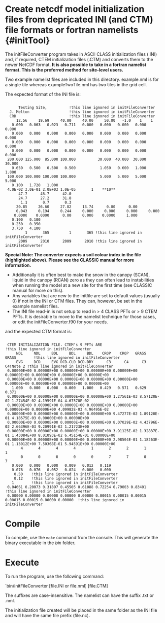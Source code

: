 Create netcdf model initialization files from depricated INI (and CTM) file formats or fortran namelists {#initTool}
========

The initFileConverter program takes in ASCII CLASS initialization files (.INI) and, if required, CTEM initialization files (.CTM) and converts them to the newer NetCDF format. **It is also possible to take in a fortran namelist format. This is the preferred method for site-level users.** 

Two example namelist files are included in this directory. example.nml is for a single tile whereas exampleTwoTile.nml has two tiles in the grid cell.

The expected format of the INI file is:
<pre><code>
      Testing Site,          !this line ignored in initFileConverter
  J. Melton                  !this line ignored in initFileConverter
  CRD                        !this line ignored in initFileConverter
     12.56     19.69     40.00     40.00     50.00   -1.0    1    1
   0.000   0.063   0.023   0.711   0.000   0.000   0.000   0.000   0.000
   0.000   0.000   0.000   0.000   0.000   0.000   0.000   0.000   0.000
   0.000   0.000   0.000   0.000   0.000   0.000   0.000   0.000   0.000
   0.000   0.000   0.000   0.000   0.000   0.000   0.000   0.000   0.000
 200.000 125.000  85.000 100.000          30.000  40.000  30.000  30.000
   0.650   0.500   0.500   0.500           1.050   0.600   1.000   1.000
 100.000 100.000 100.000 100.000           5.000   5.000   5.000   5.000
   0.100   1.728   1.000
 4.0E-02 3.0E-01 2.0E+03 1.0E-05       1    **10**
      47.7      46.7      42.0
      24.7      27.2      31.8
       1.1       0.7       0.3
     20.85     26.60     27.82     13.74      0.00      0.00
     0.043     0.194     0.244     0.000     0.000     0.000     0.000
    0.0000    0.0000      0.00     0.000    0.0000     1.000
   0.100   0.100
   0.250   0.350
   3.750   4.100
         1       365         1       365 !this line ignored in initFileConverter
      2009      2010      2009      2010 !this line ignored in initFileConverter
</code></pre>

**Special Note: The converter expects a soil colour index in the file (highlighted above). Please see the CLASSIC manual for more information.**

* Additionally it is often best to make the snow in the canopy (SCAN), liquid in the canopy (RCAN) zero as they can often lead to instabilities when running the model at a new site for the first time (see CLASSIC manual for more on this).
* Any variables that are new to the initfile are set to default values (usually 0) if not in the INI or CTM files. They can, however, be set in the example namelist files. 
* The INI file read-in is not setup to read in > 4 CLASS PFTs or > 9 CTEM PFTs. It is desirable to move to the namelist technique for those cases, or edit the initFileConverter.f90 for your needs.

and the expected CTM format is:
<pre><code>
 CTEM INITIALIZATION FILE. CTEM's 9 PFTs ARE                                    !this line ignored in initFileConverter
     NDL     NDL     BDL     BDL     BDL    CROP    CROP   GRASS   GRASS        !this line ignored in initFileConverter
     EVG     DCD     EVG DCD-CLD DCD-DRY      C3      C4      C3      C4!Note 2 !this line ignored in initFileConverter
 0.00000E+00 0.00000E+00 0.00000E+00 0.00000E+00 0.00000E+00 0.00000E+00 0.00000E+00 0.00000E+00 0.00000E+00
 0.00000E+00 0.00000E+00 0.00000E+00 0.00000E+00 0.00000E+00 0.00000E+00 0.00000E+00 0.00000E+00 0.00000E+00
   1.000   0.000   0.000   0.000   1.000   0.429   0.571   0.629   0.371
 0.00000E+00 0.00000E+00 0.00000E+00 0.00000E+00 1.27561E-03 8.57120E-02 1.27454E-02 4.19591E-04 4.67570E-02
 0.00000E+00 0.00000E+00 0.00000E+00 0.00000E+00 0.00000E+00 0.00000E+00 0.00000E+00 4.09982E-03 4.96495E-02
 0.00000E+00 0.00000E+00 0.00000E+00 0.00000E+00 9.47277E-02 1.89120E-01 4.18575E-03 0.00000E+00 0.00000E+00
 0.00000E+00 0.00000E+00 0.00000E+00 0.00000E+00 8.07029E-02 4.43796E-02 2.66396E-03 9.20991E-02 1.21723E+00
 0.00000E+00 0.00000E+00 0.00000E+00 0.00000E+00 3.91125E-02 1.32837E-01 1.43084E+00 8.01093E-02 6.45154E-01 0.00000E+00
 0.00000E+00 0.00000E+00 0.00000E+00 0.00000E+00 2.98504E-01 1.18263E-01 1.13012E+00 7.50368E-01 5.94591E+00 0.00000E+00
       4       4       4       4       1       2       2       1       1
       0       0       0       0       0       7       7       0       7
   0.000   0.000   0.000   0.009   0.012   0.119
   0.076   0.076   0.052   0.024   0.000   0.000
    0.50    !this line ignored in initFileConverter
    0.12    !this line ignored in initFileConverter
   1        !this line ignored in initFileConverter
 0.04661 0.20073 0.31897 0.45505 0.61088 0.72254 0.79003 0.83401                                  !this line ignored in initFileConverter
 0.00000 0.00000 0.00000 0.00000 0.00000 0.00015 0.00015 0.00015 0.00015 0.00015 0.00000 0.00000  !this line ignored in initFileConverter
</code></pre>

# Compile

To compile, use the `make` command from the console.
This will generate the binary executable in the *bin* folder.

# Execute

To run the program, use the following command:

`bin/initFileConverter [file.INI or file.nml] [file.CTM]

The suffixes are case-insensitive. The namelist can have the suffix .txt or .nml.

The initialization file created will be placed in the same folder as the INI file and will have the same file prefix (file.nc).
